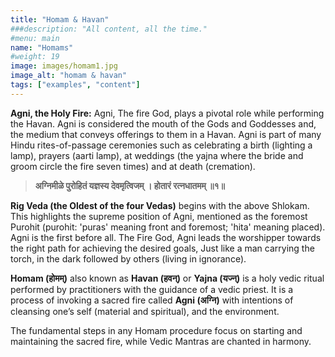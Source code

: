 ```yaml
---
title: "Homam & Havan"
###description: "All content, all the time."
#menu: main
name: "Homams"
#weight: 19
image: images/homam1.jpg
image_alt: "homam & havan"
tags: ["examples", "content"]
---
```

**Agni, the Holy Fire:**
Agni, The fire God, plays a pivotal role while performing the Havan. Agni is considered the mouth of the Gods and Goddesses and, the medium that conveys offerings to them in a Havan. Agni is part of many Hindu rites-of-passage ceremonies such as celebrating a birth (lighting a lamp), prayers (aarti lamp), at weddings (the yajna where the bride and groom circle the fire seven times) and at death (cremation).

> **अग्निमीळे पुरोहितं यज्ञस्य देवमृत्विजम् । होतारं रत्नधातमम् ॥१॥**

**Rig Veda (the Oldest of the four Vedas)** begins with the above Shlokam. This highlights the supreme position of Agni, mentioned as the foremost Purohit (purohit: 'puras' meaning front and foremost; 'hita' meaning placed). Agni is the first before all. The Fire God, Agni leads the worshipper towards the right path for achieving the desired goals, Just like a man carrying the torch, in the dark followed by others (living in ignorance).

**Homam (होमम्)** also known as **Havan (हवन्)** or **Yajna (यज्न्)** is a holy vedic ritual performed by practitioners with the guidance of a vedic priest. It is a process of invoking a sacred fire called **Agni (अग्नि)** with intentions of cleansing one’s self (material and spiritual), and the environment.

The fundamental steps in any Homam procedure focus on starting and maintaining the sacred fire, while Vedic Mantras are chanted in harmony.
